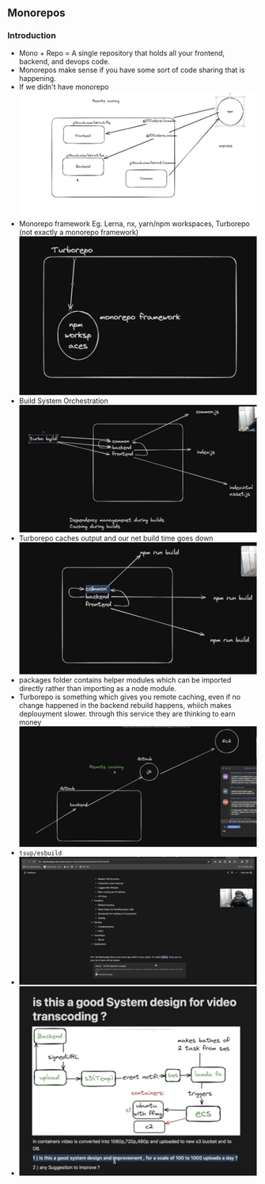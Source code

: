## Monorepos

### Introduction

- Mono + Repo = A single repository that holds all your frontend, backend, and devops code.
- Monorepos make sense if you have some sort of code sharing that is happening.
- If we didn't have monorepo
  ![alt text](img/image.png)
- Monorepo framework Eg. Lerna, nx, yarn/npm workspaces, Turborepo (not exactly a monorepo framework)
  ![alt text](img/image-1.png)
- Build System Orchestration
  ![alt text](img/image-2.png)
- Turborepo caches output and our net build time goes down
  ![alt text](img/image-3.png)
- packages folder contains helper modules which can be imported directly rather than importing as a node module.
- Turborepo is something which gives you remote caching, even if no change happened in the backend rebuild happens, whiich makes deplouyment slower. through this service they are thinking to earn money
  ![alt text](img/image-4.png)
- `tsup/esbuild`
- ![alt text](img/image-5.png)
- ![alt text](img/image-6.png)

